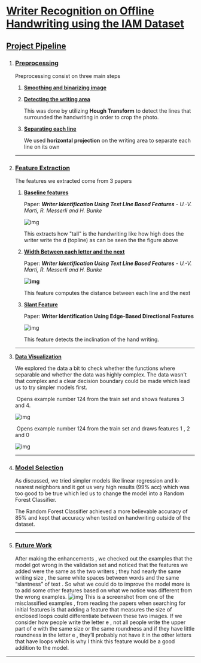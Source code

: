 # <u>Writer Recognition on Offline Handwriting using the IAM Dataset</u>

## <u>**Project Pipeline**</u>

1. ### <u>Preprocessing</u>

   Preprocessing consist on three main steps

   1. <u>**Smoothing and binarizing image**</u>

   2. **<u>Detecting the writing area</u>**

      This was done by utilizing **Hough Transform** to detect the lines that surrounded the handwriting in order to crop the photo.

   3. **<u>Separating each line</u>**

      We used **horizontal projection** on the writing area to separate each line on its own

   ****

2. ### **<u>Feature Extraction</u>**

   The features we extracted come from 3 papers

   1. **<u>Baseline features</u>**

      Paper: ***Writer Identification Using Text Line Based Features*** - *U.-V. Marti, R. Messerli and H. Bunke*

      ![img](https://lh6.googleusercontent.com/VBcI-nG0x93n64z-2Q0_We5huQ_yopDhdmw7g604PcwM5xQchmOIksPd4DrX6Txy51Kh8sznK428XUD3mcOeeItOMb4dg42JCaNYmQeskW0ZHNP-8n_lEi8-n4Mgpr1WaToHuwTu)

      This extracts how "tall" is the handwriting like how high does the writer write the d (topline) as can be seen the the figure above

   2. **<u>Width Between each letter and the next</u>**

      Paper: ***Writer Identification Using Text Line Based Features*** - *U.-V. Marti, R. Messerli and H. Bunke*

      **![img](https://lh6.googleusercontent.com/r81HY24wJvP1v6HSZ65vhenBr785H4MPSCP4_bqrwlrGeh4APijvDWHK4Zpn9fhOUPWBf7wYFn_m_7COWoKqQRGVQHFkzGXHgCGHpjTOSwrY7K_5kLH1MDvbxMcvBSAJ3ZgXdt0f)**

      This feature computes the distance between each line and the next

   3. <u>**Slant Feature**</u>

      Paper: **Writer Identification Using Edge-Based Directional Features** 

      ![img](https://lh4.googleusercontent.com/hpZbZGyC6ZlT9awhp039a454WWuZvwU-b9c1Xji2ahF53aGkHF0TEy1bAEdmnRhhyaS3xlFaZKZWRZKAMRnuQro-jd_qSK5z_wVz-O5fzhO0VSnyX-Wv3YGcEUyKj983vlfWhnxX)

      This feature detects the inclination of the hand writing.

   ****

3. <u>**Data Visualization**</u>

   We explored the data a bit to check whether the functions where separable and whether the data was highly complex. The data wasn't that complex and a clear decision boundary could be made which lead us to try simpler models first.

   ​									Opens example number 124 from the train set and shows features 3 and 4.

   ![img](https://lh6.googleusercontent.com/5u8oejiyx-ct8Isy5alNksoW6Y9XUaoMhHTQmKT7G-vT3cuYAwOVUZisdxCosGVY5p9YFeNwRY8TpLBXbqwAKvdBDNDWcDDTkgxki5sB8SqT5tb8QnSlLfWsHACDN9w3LFWU8sQI)

   ​									Opens example number 124 from the train set and draws features 1 , 2 and 0

   ![img](https://lh6.googleusercontent.com/5o8hsVBf8ietfBg62c4voMCs64LT2gfo90IklYo8o74kPVxZ5fXNdrRiELhyIwGrqTZX22fJw063vaM_HpIxIiQysE5qJX1U-L9tilFqMQBCdvjxuUan4kYXqbje0hG5UmLH2UAP)

   ****

4. ### **<u>Model Selection</u>**

   As discussed, we tried simpler models like linear regression and k-nearest neighbors and it got us very high results (99% acc) which was too good to be true which led us to change the model into a Random Forest Classifier.

   The Random Forest Classifier achieved a more believable accuracy of 85% and kept that accuracy when tested on handwriting outside of the dataset.

   ****

5. ### <u>Future Work</u>

   After making the enhancements , we checked out the examples that the model got wrong in the validation set and noticed that the features we added were the same as the two writers ; they had nearly the same writing size , the same white spaces between words and the same “slantness” of text . So what we could do to improve the model more is to add some other features based on what we notice was different from the wrong examples.
   ![img](https://lh4.googleusercontent.com/5thUljhE5hZ0Ak1MSAkqzqtZ7qbdDX0zs5EznYLu165kWVRWGb-LAqzHhexnfpCn-_KVEfvmq5b1abpU1jMqTtsjvIn78eyG3-q0wLUriVm6Zt661bGHMvsZDcoHh675uEfYOjLN)
   	This is a screenshot from one of the misclassified examples , from reading the papers when searching for initial features is that adding a feature that measures the size of enclosed loops could differentiate between these two images.
   If we consider how people write the letter e , not all people write the upper part of e with the same size or the same roundness and if they have little roundness in the letter e , they’ll probably not have it in the other letters that have loops which is why I think this feature would be a good addition to the model.

****

